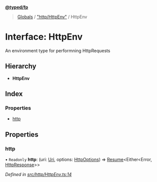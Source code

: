 **[@typed/fp](../README.md)**

> [Globals](../globals.md) / ["http/HttpEnv"](../modules/_http_httpenv_.md) / HttpEnv

# Interface: HttpEnv

An environment type for performning HttpRequests

## Hierarchy

* **HttpEnv**

## Index

### Properties

* [http](_http_httpenv_.httpenv.md#http)

## Properties

### http

• `Readonly` **http**: (uri: [Uri](../modules/_uri_exports_.uri.md), options: [HttpOptions](../modules/_http_httpenv_.md#httpoptions)) => [Resume](../modules/_resume_resume_.md#resume)\<Either\<Error, [HttpResponse](_http_httpresponse_.httpresponse.md)>>

*Defined in [src/http/HttpEnv.ts:14](https://github.com/TylorS/typed-fp/blob/6ccb290/src/http/HttpEnv.ts#L14)*
